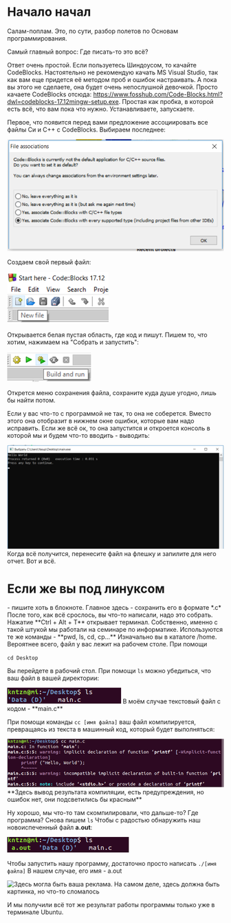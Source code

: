 <h1> Начало начал </h1>

Салам-поплам. Это, по сути, разбор полетов по Основам программирования.

Самый главный вопрос: 
Где писать-то это всё?

Ответ очень простой. Если пользуетесь Шиндоусом, то качайте CodeBlocks. Настоятельно не рекомендую качать MS Visual Studio, так как вам еще придется её методом проб и ошибок настраивать. А пока вы этого не сделаете, она будет очень непослушной девочкой. 
Просто качаете CodeBlocks отсюда: https://www.fosshub.com/Code-Blocks.html?dwl=codeblocks-17.12mingw-setup.exe. Простая как пробка, в которой есть всё, что вам пока что нужно. Устанавливаете, запускаете.

Первое, что появится перед вами предложение ассоциировать все файлы Си и С++ с CodeBlocks. Выбираем последнее:

<img src = "img/File assoc.png" alt = "Здесь могла быть ваша реклама. На самом деле, здесь должна быть картинка, но что-то сломалось">

Создаем свой первый файл:

<img src = "img/New file.png" alt = "Здесь могла быть ваша реклама. На самом деле, здесь должна быть картинка, но что-то сломалось">

Открывается белая пустая область, где код и пишут. Пишем то, что хотим, нажимаем на "Собрать и запустить":

<img src = "img/Build and run.png" alt = "Здесь могла быть ваша реклама. На самом деле, здесь должна быть картинка, но что-то сломалось">

Открется меню сохранения файла, сохраните куда душе угодно, лишь бы найти потом.

Если у вас что-то с программой не так, то она не соберется. Вместо этого она отобразит в нижнем окне ошибки, которые вам надо исправить. Если же всё ок, то она запустится и откроется консоль в которой мы и будем что-то вводить - выводить:

<img src = "img/Console.png" alt = "Здесь могла быть ваша реклама. На самом деле, здесь должна быть картинка, но что-то сломалось">
Когда всё получится, перенесите файл на флешку и запилите для него отчет. Вот и всё.

</br>

<h1>Если же вы под линуксом</h1> 
- пишите хоть в блокноте. Главное здесь - сохранить его в формате *.c* После того, как всё срослось, вы что-то написали, надо это собрать. Нажатие **Ctrl + Alt + T** открывает терминал. Собственно, именно с такой штукой мы работали на семинаре по информатике. Используются те же команды - **pwd, ls, cd, cp...** Изначально вы в каталоге /home. Вероятнее всего, файл у вас лежит на рабочем столе. При помощи 

<code>cd Desktop</code>
 
Вы перейдете в рабочий стол. При помощи <code>ls</code> можно убедиться, что ваш файл в вашей директории:

<img src = "img/ls0.png" alt = "Здесь могла быть ваша реклама. На самом деле, здесь должна быть картинка, но что-то сломалось">
В моём случае текстовый файл с кодом - **main.c**

При помощи команды <code>cc [имя файла]</code> ваш файл компилируется, превращаясь из текста в машинный код, который будет выполняться:

<img src = "img/cc.png" alt = "Здесь могла быть ваша реклама. На самом деле, здесь должна быть картинка, но что-то сломалось">
**Здесь вывод результата компиляции, есть предупреждения, но ошибок нет, они подсветились бы красным**

Ну хорошо, мы что-то там скомпилировали, что дальше-то? Где программа?
Снова пишем <code>ls</code> Чтобы с радостью обнаружить наш новоиспеченный файл **a.out**:

<img src = "img/ls1.png" alt = "Здесь могла быть ваша реклама. На самом деле, здесь должна быть картинка, но что-то сломалось">

Чтобы запустить нашу программу, достаточно просто написать <code>./[имя файла]</code> В нашем случае, его имя - a.out

<img src = "img/aout.png" alt = "Здесь могла быть ваша реклама. На самом деле, здесь должна быть картинка, но что-то сломалось">

И мы получили всё тот же результат работы программы только уже в терминале Ubuntu.






